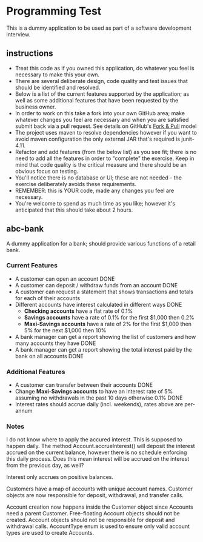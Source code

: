 Programming Test
========

This is a dummy application to be used as part of a software development interview.

instructions
--------

* Treat this code as if you owned this application, do whatever you feel is necessary to make this your own.
* There are several deliberate design, code quality and test issues that should be identified and resolved.
* Below is a list of the current features supported by the application; as well as some additional features that have been requested by the business owner.
* In order to work on this take a fork into your own GitHub area; make whatever changes you feel are necessary and when you are satisfied submit back via a pull request. See details on GitHub's [Fork & Pull](https://help.github.com/articles/using-pull-requests) model
* The project uses maven to resolve dependencies however if you want to avoid maven configuration the only external JAR that's required is junit-4.11.
* Refactor and add features (from the below list) as you see fit; there is no need to add all the features in order to "complete" the exercise. Keep in mind that code quality is the critical measure and there should be an obvious focus on testing.
* You'll notice there is no database or UI; these are not needed - the exercise deliberately avoids these requirements.
* REMEMBER: this is YOUR code, made any changes you feel are necessary.
* You're welcome to spend as much time as you like; however it's anticipated that this should take about 2 hours.

abc-bank
--------

A dummy application for a bank; should provide various functions of a retail bank.

### Current Features

* A customer can open an account DONE
* A customer can deposit / withdraw funds from an account DONE
* A customer can request a statement that shows transactions and totals for each of their accounts
* Different accounts have interest calculated in different ways DONE
  * **Checking accounts** have a flat rate of 0.1%
  * **Savings accounts** have a rate of 0.1% for the first $1,000 then 0.2%
  * **Maxi-Savings accounts** have a rate of 2% for the first $1,000 then 5% for the next $1,000 then 10%
* A bank manager can get a report showing the list of customers and how many accounts they have DONE
* A bank manager can get a report showing the total interest paid by the bank on all accounts DONE

### Additional Features

* A customer can transfer between their accounts DONE
* Change **Maxi-Savings accounts** to have an interest rate of 5% assuming no withdrawals in the past 10 days otherwise 0.1% DONE
* Interest rates should accrue daily (incl. weekends), rates above are per-annum

### Notes

I do not know where to apply the accured interest.  This is supposed to happen daily.  The method Account.accrueInterest() will deposit
the interest accrued on the current balance, however there is no schedule enforcing this daily process.  Does this mean interest will be 
accrued on the interest from the previous day, as well?

Interest only accrues on positive balances.

Customers have a map of accounts with unique account names.  Customer objects are now responsible for deposit, withdrawal, and transfer calls.

Account creation now happens inside the Customer object since Accounts need a parent Customer.  Free-floating Account objects should not be created.
Account objects should not be responsible for deposit and withdrawal calls.
AccountType enum is used to ensure only valid account types are used to create Accounts.
